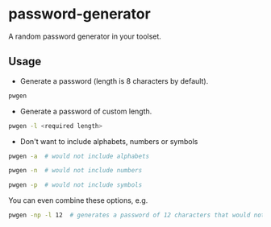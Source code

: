 # password-generator
A random password generator in your toolset.


## Usage
- Generate a password (length is 8 characters by default).
```bash
pwgen
```

- Generate a password of custom length.
```bash
pwgen -l <required length>
```

- Don't want to include alphabets, numbers or symbols
```bash
pwgen -a  # would not include alphabets
```
```bash
pwgen -n  # would not include numbers
```
```bash
pwgen -p  # would not include symbols
```
You can even combine these options, e.g.
```bash
pwgen -np -l 12  # generates a password of 12 characters that would not include numbers and symbols.
```

